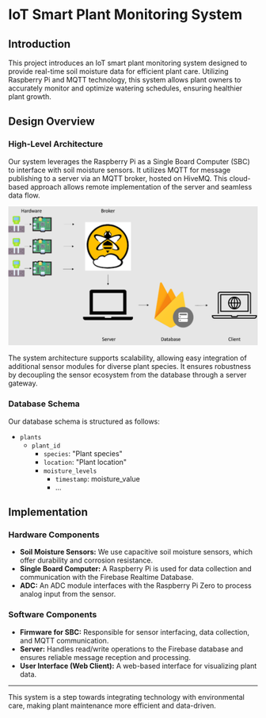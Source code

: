 # IoT Smart Plant Monitoring System

## Introduction

This project introduces an IoT smart plant monitoring system designed to provide real-time soil moisture data for efficient plant care. Utilizing Raspberry Pi and MQTT technology, this system allows plant owners to accurately monitor and optimize watering schedules, ensuring healthier plant growth.

## Design Overview

### High-Level Architecture

Our system leverages the Raspberry Pi as a Single Board Computer (SBC) to interface with soil moisture sensors. It utilizes MQTT for message publishing to a server via an MQTT broker, hosted on HiveMQ. This cloud-based approach allows remote implementation of the server and seamless data flow.

![High-Level Architecture Design](architecture.png)

The system architecture supports scalability, allowing easy integration of additional sensor modules for diverse plant species. It ensures robustness by decoupling the sensor ecosystem from the database through a server gateway.

### Database Schema

Our database schema is structured as follows:

- `plants`
  - `plant_id`
    - `species`: "Plant species"
    - `location`: "Plant location"
    - `moisture_levels`
      - `timestamp`: moisture_value
      - ...

## Implementation

### Hardware Components

- **Soil Moisture Sensors:** We use capacitive soil moisture sensors, which offer durability and corrosion resistance.
- **Single Board Computer:** A Raspberry Pi is used for data collection and communication with the Firebase Realtime Database.
- **ADC:** An ADC module interfaces with the Raspberry Pi Zero to process analog input from the sensor.

### Software Components

- **Firmware for SBC:** Responsible for sensor interfacing, data collection, and MQTT communication.
- **Server:** Handles read/write operations to the Firebase database and ensures reliable message reception and processing.
- **User Interface (Web Client):** A web-based interface for visualizing plant data.

---

This system is a step towards integrating technology with environmental care, making plant maintenance more efficient and data-driven.

